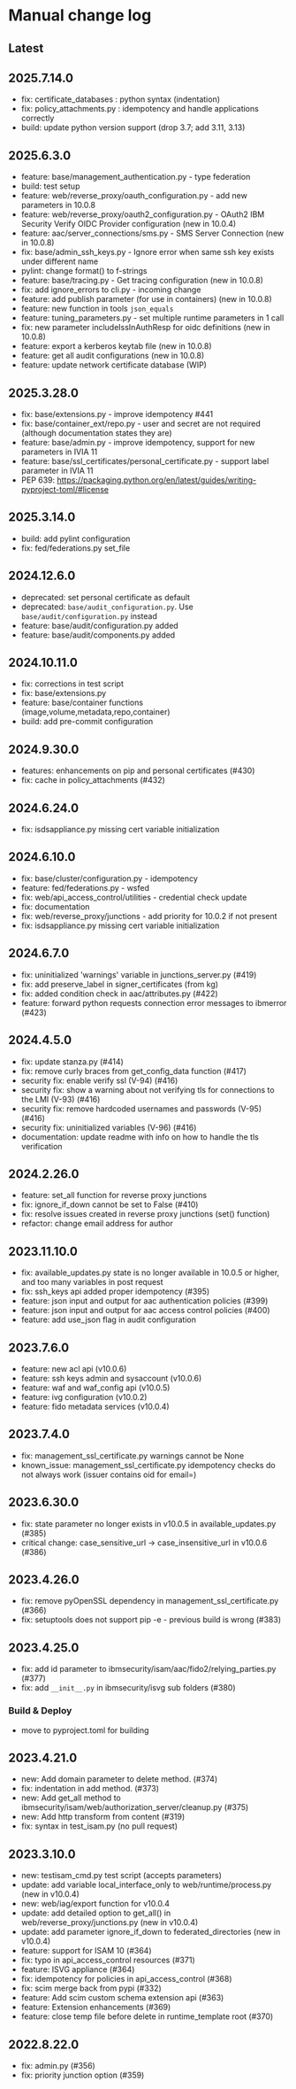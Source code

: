 # Manual change log

## Latest

## 2025.7.14.0

- fix: certificate_databases : python syntax (indentation)
- fix: policy_attachments.py : idempotency and handle applications correctly
- build: update python version support (drop 3.7; add 3.11, 3.13)

## 2025.6.3.0

- feature: base/management_authentication.py - type federation
- build: test setup
- feature: web/reverse_proxy/oauth_configuration.py - add new parameters in 10.0.8
- feature: web/reverse_proxy/oauth2_configuration.py - OAuth2 IBM Security Verify OIDC Provider configuration (new in 10.0.4)
- feature: aac/server_connections/sms.py - SMS Server Connection (new in 10.0.8)
- fix: base/admin_ssh_keys.py - Ignore error when same ssh key exists under different name
- pylint: change format() to f-strings
- feature: base/tracing.py - Get tracing configuration (new in 10.0.8)
- fix: add ignore_errors to cli.py - incoming change
- feature: add publish parameter (for use in containers) (new in 10.0.8)
- feature: new function in tools `json_equals`
- feature: tuning_parameters.py - set multiple runtime parameters in 1 call
- fix: new parameter includeIssInAuthResp for oidc definitions (new in 10.0.8)
- feature: export a kerberos keytab file (new in 10.0.8)
- feature: get all audit configurations (new in 10.0.8)
- feature: update network certificate database (WIP)

## 2025.3.28.0

- fix: base/extensions.py - improve idempotency #441
- fix: base/container_ext/repo.py - user and secret are not required (although documentation states they are)
- feature: base/admin.py - improve idempotency, support for new parameters in IVIA 11
- feature: base/ssl_certificates/personal_certificate.py - support label parameter in IVIA 11
- PEP 639: https://packaging.python.org/en/latest/guides/writing-pyproject-toml/#license

## 2025.3.14.0

- build: add pylint configuration
- fix: fed/federations.py set_file

## 2024.12.6.0

- deprecated: set personal certificate as default
- deprecated: `base/audit_configuration.py`.  Use `base/audit/configuration.py` instead
- feature: base/audit/configuration.py added
- feature: base/audit/components.py added

## 2024.10.11.0

- fix: corrections in test script
- fix: base/extensions.py
- feature: base/container functions (image,volume,metadata,repo,container)
- build: add pre-commit configuration

## 2024.9.30.0

- features: enhancements on pip and personal certificates (#430)
- fix: cache in policy_attachments (#432)

## 2024.6.24.0

- fix: isdsappliance.py missing cert variable initialization

## 2024.6.10.0

- fix: base/cluster/configuration.py - idempotency
- feature: fed/federations.py - wsfed
- fix: web/api_access_control/utilities - credential check update
- fix: documentation
- fix: web/reverse_proxy/junctions - add priority for 10.0.2 if not present
- fix: isdsappliance.py missing cert variable initialization

## 2024.6.7.0

- fix: uninitialized 'warnings' variable in junctions_server.py (#419)
- fix: add preserve_label in signer_certificates (from kg)
- fix: added condition check in aac/attributes.py (#422)
- feature: forward python requests connection error messages to ibmerror (#423)

## 2024.4.5.0

- fix: update stanza.py (#414)
- fix: remove curly braces from get_config_data function (#417)
- security fix: enable verify ssl (V-94) (#416)
- security fix: show a warning about not verifying tls for connections to the LMI (V-93) (#416)
- security fix: remove hardcoded usernames and passwords (V-95) (#416)
- security fix: uninitialized variables (V-96) (#416)
- documentation: update readme with info on how to handle the tls verification

## 2024.2.26.0

- feature: set_all function for reverse proxy junctions
- fix: ignore_if_down cannot be set to False (#410)
- fix: resolve issues created in reverse proxy junctions (set() function)
- refactor: change email address for author

## 2023.11.10.0

- fix: available_updates.py state is no longer available in 10.0.5 or higher, and too many variables in post request
- fix: ssh_keys api added proper idempotency (#395)
- feature: json input and output for aac authentication policies (#399)
- feature: json input and output for aac access control policies (#400)
- feature: add use_json flag in audit configuration

## 2023.7.6.0

- feature: new acl api (v10.0.6)
- feature: ssh keys admin and sysaccount (v10.0.6)
- feature: waf and waf_config api (v10.0.5)
- feature: ivg configuration (v10.0.2)
- feature: fido metadata services (v10.0.4)

## 2023.7.4.0

- fix: management_ssl_certificate.py warnings cannot be None
- known_issue: management_ssl_certificate.py idempotency checks do not always work (issuer contains oid for email=)

## 2023.6.30.0

- fix: state parameter no longer exists in v10.0.5 in available_updates.py (#385)
- critical change: case_sensitive_url -> case_insensitive_url in v10.0.6 (#386)

## 2023.4.26.0

- fix: remove pyOpenSSL dependency in management_ssl_certificate.py (#366)
- fix: setuptools does not support pip -e - previous build is wrong (#383)

## 2023.4.25.0

- fix: add id parameter to ibmsecurity/isam/aac/fido2/relying_parties.py (#377)
- fix: add `__init__.py` in ibmsecurity/isvg sub folders (#380)

### Build & Deploy

- move to pyproject.toml for building

## 2023.4.21.0

- new: Add domain parameter to delete method. (#374)
- fix: indentation in add method. (#373)
- new: Add get_all method to ibmsecurity/isam/web/authorization_server/cleanup.py (#375)
- new: Add http transform from content (#319)
- fix: syntax in test_isam.py (no pull request)

## 2023.3.10.0

- new: testisam_cmd.py test script (accepts parameters)
- update: add variable local_interface_only to web/runtime/process.py (new in v10.0.4)
- new: web/iag/export function for v10.0.4
- update: add detailed option to get_all() in web/reverse_proxy/junctions.py (new in v10.0.4)
- update: add parameter ignore_if_down to federated_directories (new in v10.0.4)
- feature: support for ISAM 10 (#364)
- fix: typo in api_access_control resources (#371)
- feature: ISVG appliance (#364)
- fix: idempotency for policies in api_access_control (#368)
- fix: scim merge back from pypi (#332)
- feature: Add scim custom schema extension api (#363)
- feature: Extension enhancements (#369)
- feature: close temp file before delete in runtime_template root (#370)

## 2022.8.22.0

- fix: admin.py (#356)
- fix: priority junction option (#359)
